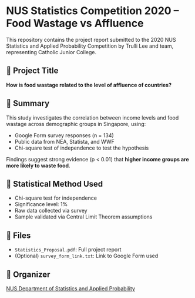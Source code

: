 # NUS Statistics Competition 2020 – Food Wastage vs Affluence

This repository contains the project report submitted to the 2020 NUS Statistics and Applied Probability Competition by Trulli Lee and team, representing Catholic Junior College.

## 📌 Project Title
**How is food wastage related to the level of affluence of countries?**

## 📄 Summary
This study investigates the correlation between income levels and food wastage across demographic groups in Singapore, using:
- Google Form survey responses (n = 134)
- Public data from NEA, Statista, and WWF
- Chi-square test of independence to test the hypothesis

Findings suggest strong evidence (p < 0.01) that **higher income groups are more likely to waste food**.

## 🧪 Statistical Method Used
- Chi-square test for independence
- Significance level: 1%
- Raw data collected via survey
- Sample validated via Central Limit Theorem assumptions

## 📁 Files
- `Statistics_Proposal.pdf`: Full project report
- (Optional) `survey_form_link.txt`: Link to Google Form used

## 🏫 Organizer
[NUS Department of Statistics and Applied Probability](https://www.stat.nus.edu.sg/wp-content/uploads/sites/8/2020/05/2020_Competition_Details.pdf)

